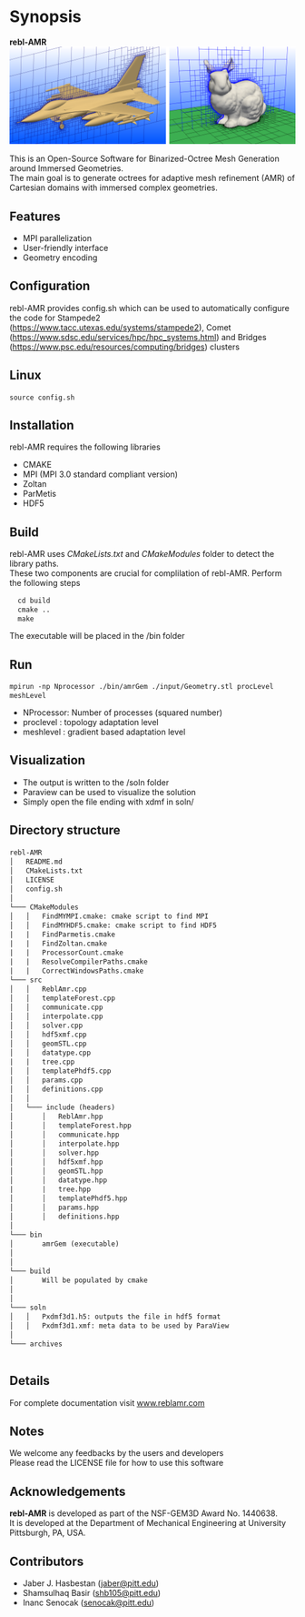 # Synopsis
**rebl-AMR** 
![alt text](https://github.com/GEM3D/rebl-AMR-V2/blob/master/f16_bunny.png)

This is an Open-Source Software for Binarized-Octree Mesh Generation around Immersed Geometries. <br/>
The main goal is to generate octrees for adaptive mesh refinement (AMR) of Cartesian domains with immersed complex geometries.

## Features
  * MPI parallelization
  * User-friendly interface   
  * Geometry encoding

## Configuration 
rebl-AMR provides config.sh which can be used to automatically configure the code for Stampede2 (https://www.tacc.utexas.edu/systems/stampede2), Comet (https://www.sdsc.edu/services/hpc/hpc_systems.html) and Bridges (https://www.psc.edu/resources/computing/bridges) clusters 

## Linux 
```
source config.sh 
```
## Installation
rebl-AMR requires the following libraries
  * CMAKE
  * MPI (MPI 3.0 standard compliant version)
  * Zoltan
  * ParMetis
  * HDF5

##  Build  
rebl-AMR uses *CMakeLists.txt* and *CMakeModules* folder to detect the library paths. <br/>
These two components are crucial for complilation of rebl-AMR.
Perform the following steps
```
  cd build
  cmake ..
  make 
```
The executable will be placed in the /bin folder


## Run
```
mpirun -np Nprocessor ./bin/amrGem ./input/Geometry.stl procLevel meshLevel 
```
  * NProcessor: Number of processes (squared number)
  * proclevel : topology adaptation level
  * meshlevel : gradient based adaptation level
 
## Visualization
  * The output is written to the /soln folder 
  * Paraview can be used to visualize the solution
  * Simply open the file ending with xdmf in soln/ 


## Directory structure
```
rebl-AMR
│   README.md
│   CMakeLists.txt    
│   LICENSE
│   config.sh
│
└─── CMakeModules
│   │   FindMYMPI.cmake: cmake script to find MPI
│   │   FindMYHDF5.cmake: cmake script to find HDF5
|   |   FindParmetis.cmake
|   |   FindZoltan.cmake
|   |   ProcessorCount.cmake
|   |   ResolveCompilerPaths.cmake
|   |   CorrectWindowsPaths.cmake
└─── src
│   │   ReblAmr.cpp     
│   │   templateForest.cpp
│   │   communicate.cpp  
│   │   interpolate.cpp
│   │   solver.cpp
│   │   hdf5xmf.cpp
│   │   geomSTL.cpp
│   │   datatype.cpp
|   |   tree.cpp
│   │   templatePhdf5.cpp
│   │   params.cpp 
│   │   definitions.cpp 
│   │ 
│   └─── include (headers)
│       │   ReblAmr.hpp     
│       │   templateForest.hpp
│       │   communicate.hpp  
│       │   interpolate.hpp
│       │   solver.hpp
│       │   hdf5xmf.hpp
│       │   geomSTL.hpp
│       │   datatype.hpp
|       |   tree.hpp
│       │   templatePhdf5.hpp
│       │   params.hpp 
│       │   definitions.hpp 
│   
└─── bin
│       amrGem (executable)  
│  
│
└─── build   
│       Will be populated by cmake   
│  
│
└─── soln 
│   │   Pxdmf3d1.h5: outputs the file in hdf5 format 
│   │   Pxdmf3d1.xmf: meta data to be used by ParaView
│   
└─── archives
 
```

## Details
For complete documentation visit www.reblamr.com

## Notes 
We welcome any feedbacks by the users and developers <br/>
Please read the LICENSE file for how to use this software

## Acknowledgements
**rebl-AMR** is developed as part of the NSF-GEM3D Award No. 1440638. <br/>
It is developed at the Department of Mechanical Engineering at University Pittsburgh, PA, USA. 


## Contributors
  * Jaber J. Hasbestan (jaber@pitt.edu)
  * Shamsulhaq Basir   (shb105@pitt.edu)
  * Inanc Senocak      (senocak@pitt.edu)


